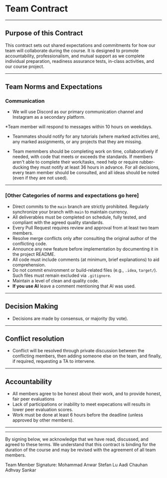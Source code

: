 # Team Contract

---
## Purpose of this Contract

This contract sets out shared expectations and commitments for how our team will collaborate during the course. It is designed to promote accountability, professionalism, and mutual support as we complete individual preparation, readiness assurance tests, in-class activities, and our course project.

---
## Team Norms and Expectations

### Communication

* We will use Discord as our primary communication channel and Instagram as a secondary platform.

*Team member will respond to messages within 10 hours on weekdays.

* Teammates should notify for any tutorials (where marked activities are), any marked assignments, or any projects that they are missing. 

* Team memmbers should be completing work on time, collaboratively if needed, with code that meets or exceeds the standards. If members aren't able to complete their work/tasks, need help or require rubber-ducking they must notify at least 36 hours in advance. For all decisions, every team member should be consulted, and all ideas should be noted (even if they are not used).

---

### [Other Categories of norms and expectations go here]

- Direct commits to the `main` branch are strictly prohibited. Regularly synchronize your branch with `main` to maintain currency.
- All deliverables must be completed on schedule, fully tested, and compliant with the agreed quality standards.  
- Every Pull Request requires review and approval from at least two team members.  
- Resolve merge conflicts only after consulting the original author of the conflicting code.  
- Announce any new feature before implementation by documenting it in the project README.
- All code must include comments (at minimum, brief explanations) to aid comprehension.  
- Do not commit environment or build-related files (e.g., `.idea`, `target/`). Such files must remain excluded via `.gitignore`.
- Maintain a level of clean and quality code.
- **If you use AI** leave a comment mentioning that AI was used.

---

## Decision Making

- Decisions are made by consensus, or majority (by vote).

---
## Conflict resolution

- Conflict will be resolved through private discussion between the conflicting members, then adding someone else on the team, and finally, if required, requesting a TA to intervene.

---

## Accountability

- All members agree to be honest about their work, and to provide honest, fair peer evaluations
- Lack of participations or inability to meet expecations will results in lower peer evaluation scores.
- Work must be done at least 6 hours before the deadline (unless approved by other members).

---

---

By signing below, we acknowledge that we have read, discussed, and agreed to these terms. We understand that this contract is binding for the duration of the course and may be revised with the agreement of all team members.


Team Member Signature:
Mohammad Anwar
Stefan Lu
Aadi Chauhan
Adhvay Sankar
